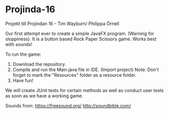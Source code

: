 # Projinda-16
Projekt till Projindan 16 - Tim Wayburn/ Philippa Örnell

Our first attempt ever to create a simple JavaFX program. (Warning for sloppiness).
It is a button based Rock Paper Scissors game. Works best with sounds!

To run the game:

1. Download the repository.
2. Compile and run the Main.java file in IDE. (Import project)
    Note: Don't forget to mark the "Resources" folder as a resource folder.
3. Have fun!

We will create JUnit tests for certain methods as well as conduct user tests as soon as we have a working game.


Sounds from:
https://freesound.org/
http://soundbible.com/
